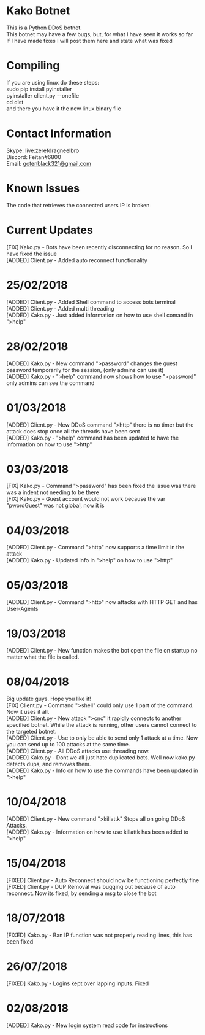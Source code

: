 # Kako Botnet
This is a Python DDoS botnet.<br>
This botnet may have a few bugs, but, for what I have seen it works so far<br>
If I have made fixes I will post them here and state what was fixed<br>
# Compiling
If you are using linux do these steps:<br>
sudo pip install pyinstaller<br>
pyinstaller client.py --onefile<br>
cd dist<br>
and there you have it the new linux binary file<br>
# Contact Information
Skype: live:zerefdragneelbro<br>
Discord: Feitan#6800<br>
Email: gotenblack321@gmail.com<br>
# Known Issues
The code that retrieves the connected users IP is broken<br>
# Current Updates
[FIX] Kako.py - Bots have been recently disconnecting for no reason. So I have fixed the issue<br>
[ADDED] Client.py - Added auto reconnect functionality<br>
# 25/02/2018
[ADDED] Client.py - Added Shell command to access bots terminal<br>
[ADDED] Client.py - Added multi threading<br>
[ADDED] Kako.py - Just added information on how to use shell comand in ">help"<br>
# 28/02/2018
[ADDED] Kako.py - New command ">password" changes the guest password temporarily for the session, (only admins can use it)<br>
[ADDED] Kako.py - ">help" command now shows how to use ">password" only admins can see the command<br>
# 01/03/2018
[ADDED] Client.py - New DDoS command ">http" there is no timer but the attack does stop once all the threads have been sent<br>
[ADDED] Kako.py - ">help" command has been updated to have the information on how to use ">http"<br>
# 03/03/2018
[FIX] Kako.py - Command ">password" has been fixed the issue was there was a indent not needing to be there<br>
[FIX] Kako.py - Guest account would not work because the var "pwordGuest" was not global, now it is<br>
# 04/03/2018
[ADDED] Client.py - Command ">http" now supports a time limit in the attack<br>
[ADDED] Kako.py - Updated info in ">help" on how to use ">http"<br>
# 05/03/2018
[ADDED] Client.py - Command ">http" now attacks with HTTP GET and has User-Agents<br>
# 19/03/2018
[ADDED] Client.py - New function makes the bot open the file on startup no matter what the file is called.
# 08/04/2018
Big update guys. Hope you like it!<br>
[FIX] Client.py - Command ">shell" could only use 1 part of the command. Now it uses it all.<br>
[ADDED] Client.py - New attack ">cnc" it rapidly connects to another specified botnet. While the attack is running, other users cannot connect to the targeted botnet.<br>
[ADDED] Client.py - Use to only be able to send only 1 attack at a time. Now you can send up to 100 attacks at the same time.<br>
[ADDED] Client.py - All DDoS attacks use threading now.<br>
[ADDED] Kako.py - Dont we all just hate duplicated bots. Well now kako.py detects dups, and removes them.<br>
[ADDED] Kako.py - Info on how to use the commands have been updated in ">help"<br>
# 10/04/2018
[ADDED] Client.py - New command ">killattk" Stops all on going DDoS Attacks.<br>
[ADDED] Kako.py - Information on how to use killattk has been added to ">help"<br>
# 15/04/2018
[FIXED] Client.py - Auto Reconnect should now be functioning perfectly fine<br>
[FIXED] Client.py - DUP Removal was bugging out because of auto reconnect. Now its fixed, by sending a msg to close the bot<br>
# 18/07/2018
[FIXED] Kako.py - Ban IP function was not properly reading lines, this has been fixed<br>
# 26/07/2018
[FIXED] Kako.py - Logins kept over lapping inputs. Fixed<br>
# 02/08/2018
[ADDED] Kako.py - New login system read code for instructions<br>

